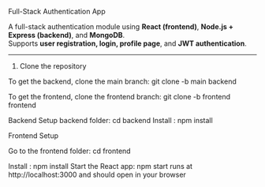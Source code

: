  Full-Stack Authentication App

A full-stack authentication module using **React (frontend)**, **Node.js + Express (backend)**, and **MongoDB**.  
Supports **user registration, login, profile page**, and **JWT authentication**.

---

1. Clone the repository

To get the backend, clone the main branch:
git clone -b main <repo-url> backend

To get the frontend, clone the frontend branch:
git clone -b frontend <repo-url> frontend

Backend Setup
 backend folder: cd backend
 Install : npm install

Frontend Setup

Go to the frontend folder: cd frontend

Install : npm install
Start the React app: npm start
runs at http://localhost:3000 and should open in your browser 


